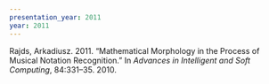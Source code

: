 ```yaml
---
presentation_year: 2011
year: 2011
---
```


Rajds, Arkadiusz. 2011. “Mathematical Morphology in the Process of Musical Notation Recognition.” In <i>Advances in Intelligent and Soft Computing</i>, 84:331–35. 2010.